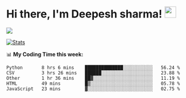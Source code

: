 # Hi there, I'm Deepesh sharma! <img src="https://raw.githubusercontent.com/MartinHeinz/MartinHeinz/master/wave.gif" width="30px">

![](https://camo.githubusercontent.com/992babdffd8c74a1502de375fbdf7e4d54773242/68747470733a2f2f6d656469612e67697068792e636f6d2f6d656469612f53576f536b4e36447854737a71494b4571762f67697068792e676966)

[![Stats](https://github-readme-stats.vercel.app/api?username=deepeshhsharma&show_icons=true&theme=radical)](https://github-readme-stats.vercel.app/api?username=deepeshhsharma&show_icons=true&theme=radical)&nbsp; &nbsp; &nbsp; &nbsp; &nbsp; &nbsp; &nbsp; &nbsp; &nbsp; &nbsp; 

📊 **My Coding Time this week:**
<!--START_SECTION:waka-->
```text
Python       8 hrs 6 mins    ██████████████░░░░░░░░░░░   56.24 % 
CSV          3 hrs 26 mins   ██████░░░░░░░░░░░░░░░░░░░   23.88 % 
Other        1 hr 36 mins    ██▓░░░░░░░░░░░░░░░░░░░░░░   11.19 % 
HTML         49 mins         █▒░░░░░░░░░░░░░░░░░░░░░░░   05.78 % 
JavaScript   23 mins         ▓░░░░░░░░░░░░░░░░░░░░░░░░   02.75 % 
```
<!--END_SECTION:waka-->
